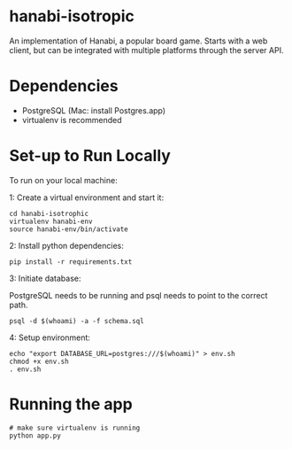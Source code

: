hanabi-isotropic
================

An implementation of Hanabi, a popular board game. Starts with a web client, but can be integrated with multiple platforms through the server API.

# Dependencies

- PostgreSQL (Mac: install Postgres.app)
- virtualenv is recommended

# Set-up to Run Locally

To run on your local machine:

1: Create a virtual environment and start it:

```
cd hanabi-isotrophic
virtualenv hanabi-env
source hanabi-env/bin/activate
```

2: Install python dependencies:

```
pip install -r requirements.txt
```

3: Initiate database:

PostgreSQL needs to be running and psql needs to point to the correct path.
```
psql -d $(whoami) -a -f schema.sql
```

4: Setup environment:

```
echo "export DATABASE_URL=postgres:///$(whoami)" > env.sh
chmod +x env.sh
. env.sh
```

# Running the app

```
# make sure virtualenv is running
python app.py
```